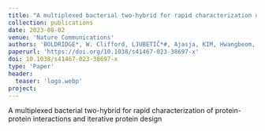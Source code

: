 ```yaml
---
title: "A multiplexed bacterial two-hybrid for rapid characterization of protein-protein interactions and iterative protein design"
collection: publications
date: 2023-08-02
venue: 'Nature Communications'
authors: 'BOLDRIDGE*, W. Clifford, LJUBETIČ*#, Ajasja, KIM, Hwangbeom, LUBOCK, Nathan, SZILÁGYI, Dániel, LEE, Jonathan, BRODNIK, Andrej, JERALA#, Roman, KOSURI#, Sriram'
paperurl: 'https://doi.org/10.1038/s41467-023-38697-x'
doi: 10.1038/s41467-023-38697-x
type: 'Paper'
header:
  teaser: 'logo.webp'
project: 
---
```


A multiplexed bacterial two-hybrid for rapid characterization of protein-protein interactions and iterative protein design